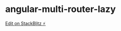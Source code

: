 # angular-multi-router-lazy

[Edit on StackBlitz ⚡️](https://stackblitz.com/edit/angular-multi-router-lazy)
